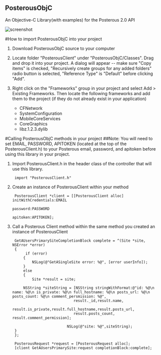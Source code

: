 ## PosterousObjC ##
An Objective-C Library(with examples) for the Posterous 2.0 API

<img src="https://github.com/joshgrenon/PosterousObjC/raw/master/screenshot.png" alt="screenshot" />

#How to import PosterousObjC into your project

1. Download PosterousObjC source to your computer

2. Locate folder "PosterousClient" under "PosterousObjC/Classes". Drag and drop it into your project. A dialog will appear -- make sure "Copy items" is checked, "Recursively create groups for any added folders" radio button is selected, "Reference Type" is "Default" before clicking "Add".

3. Right click on the "Frameworks" group in your project and select Add > Existing Frameworks. Then locate the following frameworks and add them to the project (if they do not already exist in your application) 
    - CFNetwork 
    - SystemConfiguration
    - MobileCoreServices
    - CoreGraphics
    - libz.1.2.3.dylib


#Calling PosterousObjC methods in your project
##Note: You will need to set EMAIL, PASSWORD, APITOKEN (located at the top of the PosterousClient.h) to your Posterous email, password, and apitoken before using this library in your project.

1. Import PosterousClient.h in the header class of the controller that will use this library.

        import "PosterousClient.h"

2. Create an instance of PosterousClient within your method
        
        PosterousClient *client = [[PosterousClient alloc] initWithCredentials:EMAIL
																  password:PASSWORD
																  apitoken:APITOKEN];
	
3. Call a Posterous Client method within the same method you created an instance of PosterousClient

        GetAUsersPrimarySiteCompletionBlock complete = ^(Site *site, NSError *error)
        {
             if (error) 
            {
                NSLog(@"GetASingleSite error: %@", [error userInfo]);
            } 
            else
            {    
                Site *result = site;
        
    		NSString *siteString = [NSString stringWithFormat:@"id: %@\n name: %@\n is_private: %@\n full_hostname: %@\n posts_url: %@\n posts_count: %@\n comment_persmission: %@",
                                   result._id,result.name,
                                   result.is_private,result.full_hostname,result.posts_url,
                                   result.posts_count, result.comment_permission];
        
    							NSLog(@"site: %@",siteString);
        }
        };

        PosterousRequest *request = [PosterousRequest alloc];
        [client GetAUsersPrimarySite:request completionBlock:complete];
